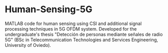 # Human-Sensing-5G
MATLAB code for human sensing using CSI and additional signal processing techniques in 5G OFDM system. Developed for the undergraduate's thesis "Detección de personas mediante señales de radio 5G" (BSc in Telecommunication Technologies and Services Engineering, University of Oviedo).
